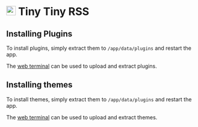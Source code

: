 # <img src="/img/tinytinyrss-logo.png" width="25px"> Tiny Tiny RSS

## Installing Plugins

To install plugins, simply extract them to `/app/data/plugins` and restart
the app.

The [web terminal](/documentation/apps/#web-terminal) can be used to upload
and extract plugins.

## Installing themes

To install themes, simply extract them to `/app/data/plugins` and restart
the app.

The [web terminal](/documentation/apps/#web-terminal) can be used to upload
and extract themes.


